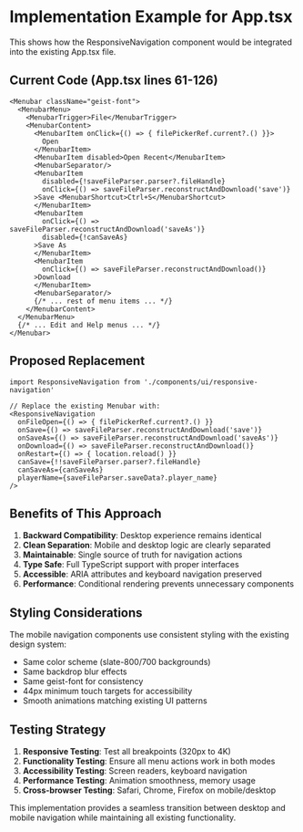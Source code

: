 # Implementation Example for App.tsx

This shows how the ResponsiveNavigation component would be integrated into the existing App.tsx file.

## Current Code (App.tsx lines 61-126)
```tsx
<Menubar className="geist-font">
  <MenubarMenu>
    <MenubarTrigger>File</MenubarTrigger>
    <MenubarContent>
      <MenubarItem onClick={() => { filePickerRef.current?.() }}>
        Open
      </MenubarItem>
      <MenubarItem disabled>Open Recent</MenubarItem>
      <MenubarSeparator/>
      <MenubarItem
        disabled={!saveFileParser.parser?.fileHandle}
        onClick={() => saveFileParser.reconstructAndDownload('save')}
      >Save <MenubarShortcut>Ctrl+S</MenubarShortcut>
      </MenubarItem>
      <MenubarItem
        onClick={() => saveFileParser.reconstructAndDownload('saveAs')}
        disabled={!canSaveAs}
      >Save As
      </MenubarItem>
      <MenubarItem
        onClick={() => saveFileParser.reconstructAndDownload()}
      >Download
      </MenubarItem>
      <MenubarSeparator/>
      {/* ... rest of menu items ... */}
    </MenubarContent>
  </MenubarMenu>
  {/* ... Edit and Help menus ... */}
</Menubar>
```

## Proposed Replacement
```tsx
import ResponsiveNavigation from './components/ui/responsive-navigation'

// Replace the existing Menubar with:
<ResponsiveNavigation
  onFileOpen={() => { filePickerRef.current?.() }}
  onSave={() => saveFileParser.reconstructAndDownload('save')}
  onSaveAs={() => saveFileParser.reconstructAndDownload('saveAs')}
  onDownload={() => saveFileParser.reconstructAndDownload()}
  onRestart={() => { location.reload() }}
  canSave={!!saveFileParser.parser?.fileHandle}
  canSaveAs={canSaveAs}
  playerName={saveFileParser.saveData?.player_name}
/>
```

## Benefits of This Approach

1. **Backward Compatibility**: Desktop experience remains identical
2. **Clean Separation**: Mobile and desktop logic are clearly separated
3. **Maintainable**: Single source of truth for navigation actions
4. **Type Safe**: Full TypeScript support with proper interfaces
5. **Accessible**: ARIA attributes and keyboard navigation preserved
6. **Performance**: Conditional rendering prevents unnecessary components

## Styling Considerations

The mobile navigation components use consistent styling with the existing design system:
- Same color scheme (slate-800/700 backgrounds)
- Same backdrop blur effects
- Same geist-font for consistency
- 44px minimum touch targets for accessibility
- Smooth animations matching existing UI patterns

## Testing Strategy

1. **Responsive Testing**: Test all breakpoints (320px to 4K)
2. **Functionality Testing**: Ensure all menu actions work in both modes
3. **Accessibility Testing**: Screen readers, keyboard navigation
4. **Performance Testing**: Animation smoothness, memory usage
5. **Cross-browser Testing**: Safari, Chrome, Firefox on mobile/desktop

This implementation provides a seamless transition between desktop and mobile navigation while maintaining all existing functionality.